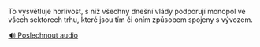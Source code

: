 
To vysvětluje horlivost, s níž všechny dnešní vlády podporují monopol ve všech sektorech trhu, které jsou tím či oním způsobem spojeny s vývozem.

[🔊 Poslechnout audio](/data/7-paragraphs/audio/chapter_67/para_010-To-vysvtluje-horlivost-s-n-vechny-dnen-vld.mp3)

